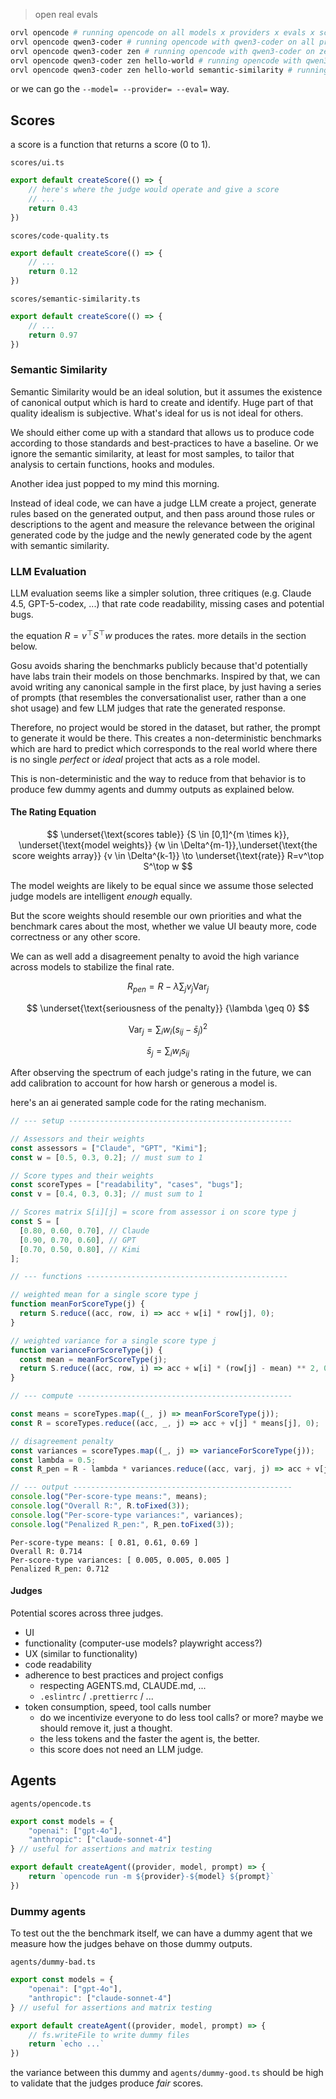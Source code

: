 > open real evals
```bash
orvl opencode # running opencode on all models x providers x evals x scores
orvl opencode qwen3-coder # running opencode with qwen3-coder on all providers x evals x scores
orvl opencode qwen3-coder zen # running opencode with qwen3-coder on zen with all evals x scores
orvl opencode qwen3-coder zen hello-world # running opencode with qwen3-coder on zen the hello-world eval with all scores
orvl opencode qwen3-coder zen hello-world semantic-similarity # running opencode with qwen3-coder on zen the hello-world eval with all scores
```

or we can go the `--model= --provider= --eval=` way.
## Scores
a score is a function that returns a score (0 to 1).

`scores/ui.ts`
```typescript
export default createScore(() => { 
	// here's where the judge would operate and give a score
	// ...
	return 0.43 
})
```

`scores/code-quality.ts`
```typescript
export default createScore(() => { 
	// ...
	return 0.12
})
```

`scores/semantic-similarity.ts`
```typescript
export default createScore(() => { 
	// ...
	return 0.97
})
```

### Semantic Similarity 
Semantic Similarity would be an ideal solution, but it assumes the existence of canonical output which is hard to create and identify. Huge part of that quality idealism is subjective. What's ideal for us is not ideal for others.   

We should either come up with a standard that allows us to produce code according to those standards and best-practices to have a baseline. Or we ignore the semantic similarity, at least for most samples, to tailor that analysis to certain functions, hooks and modules.   

Another idea just popped to my mind this morning. 

Instead of ideal code, we can have a judge LLM create a project, generate rules based on the generated output, and then pass around those rules or descriptions to the agent and measure the relevance between the original generated code by the judge and the newly generated code by the agent with semantic similarity.

### LLM Evaluation

LLM evaluation seems like a simpler solution, three critiques (e.g. Claude 4.5, GPT-5-codex, ...) that rate code readability, missing cases and potential bugs. 

the equation $R=v^\top S^\top w$ produces the rates. more details in the section below. 

Gosu avoids sharing the benchmarks publicly because that'd potentially have labs train their models on those benchmarks. Inspired by that, we can avoid writing any canonical sample in the first place, by just having a series of prompts (that resembles the conversationalist user, rather than a one shot usage) and few LLM judges that rate the generated response.  

Therefore, no project would be stored in the dataset, but rather, the prompt to generate it would be there. This creates a non-deterministic benchmarks which are hard to predict which corresponds to the real world where there is no single _perfect_ or _ideal_ project that acts as a role model. 

This is non-deterministic and the way to reduce from that behavior is to produce few dummy agents and dummy outputs as explained below.  

#### The Rating Equation

$$
\underset{\text{scores table}} {S \in [0,1]^{m \times k}}, \underset{\text{model weights}} {w \in \Delta^{m-1}},\underset{\text{the score weights array}} {v \in \Delta^{k-1}} \to \underset{\text{rate}} R=v^\top S^\top w
$$

The model weights are likely to be equal since we assume those selected judge models are intelligent _enough_ equally.  

But the score weights should resemble our own priorities and what the benchmark cares about the most, whether we value UI beauty more, code correctness or any other score.   

We can as well add a disagreement penalty to avoid the high variance across models to stabilize the final rate.


$$
R_{pen}= R - \lambda\sum_{j} v_{j} \mathrm{Var}_{j}
$$

$$
\underset{\text{seriousness of the penalty}} {\lambda \geq 0}
$$

$$
\mathrm{Var}_j = \sum_i w_i \left(s_{ij} - \bar{s}_j \right)^2
$$

$$
\bar{s}_j = \sum_i w_i s_{ij}
$$

After observing the spectrum of each judge's rating in the future, we can add calibration to account for how harsh or generous a model is.  

here's an ai generated sample code for the rating mechanism. 

```javascript
// --- setup --------------------------------------------------

// Assessors and their weights
const assessors = ["Claude", "GPT", "Kimi"];
const w = [0.5, 0.3, 0.2]; // must sum to 1

// Score types and their weights
const scoreTypes = ["readability", "cases", "bugs"];
const v = [0.4, 0.3, 0.3]; // must sum to 1

// Scores matrix S[i][j] = score from assessor i on score type j
const S = [
  [0.80, 0.60, 0.70], // Claude
  [0.90, 0.70, 0.60], // GPT
  [0.70, 0.50, 0.80], // Kimi
];

// --- functions ---------------------------------------------

// weighted mean for a single score type j
function meanForScoreType(j) {
  return S.reduce((acc, row, i) => acc + w[i] * row[j], 0);
}

// weighted variance for a single score type j
function varianceForScoreType(j) {
  const mean = meanForScoreType(j);
  return S.reduce((acc, row, i) => acc + w[i] * (row[j] - mean) ** 2, 0);
}

// --- compute ------------------------------------------------

const means = scoreTypes.map((_, j) => meanForScoreType(j));
const R = scoreTypes.reduce((acc, _, j) => acc + v[j] * means[j], 0);

// disagreement penalty
const variances = scoreTypes.map((_, j) => varianceForScoreType(j));
const lambda = 0.5;
const R_pen = R - lambda * variances.reduce((acc, varj, j) => acc + v[j] * varj, 0);

// --- output -------------------------------------------------
console.log("Per-score-type means:", means);
console.log("Overall R:", R.toFixed(3));
console.log("Per-score-type variances:", variances);
console.log("Penalized R_pen:", R_pen.toFixed(3));
```

```
Per-score-type means: [ 0.81, 0.61, 0.69 ]
Overall R: 0.714
Per-score-type variances: [ 0.005, 0.005, 0.005 ]
Penalized R_pen: 0.712
```


#### Judges
Potential scores across three judges.

- UI 
- functionality (computer-use models? playwright access?)
- UX (similar to functionality)
- code readability
- adherence to best practices and project configs
	- respecting AGENTS.md, CLAUDE.md, ...
	- `.eslintrc` / `.prettierrc` / ...
- token consumption, speed, tool calls number  
	- do we incentivize everyone to do less tool calls? or more? maybe we should remove it, just a thought. 
	- the less tokens and the faster the agent is, the better. 
	- this score does not need an LLM judge. 

## Agents

`agents/opencode.ts`
```typescript
export const models = {
	"openai": ["gpt-4o"],
	"anthropic": ["claude-sonnet-4"]
} // useful for assertions and matrix testing  

export default createAgent((provider, model, prompt) => {
	return `opencode run -m ${provider}-${model} ${prompt}`
})
```

### Dummy agents

To test out the the benchmark itself, we can have a dummy agent that we measure how the judges behave on those dummy outputs.

`agents/dummy-bad.ts`
```typescript
export const models = {
	"openai": ["gpt-4o"],
	"anthropic": ["claude-sonnet-4"]
} // useful for assertions and matrix testing  

export default createAgent((provider, model, prompt) => {
	// fs.writeFile to write dummy files	
	return `echo ...`
})
```

the variance between this dummy and `agents/dummy-good.ts` should be high to validate that the judges produce _fair_ scores. 
